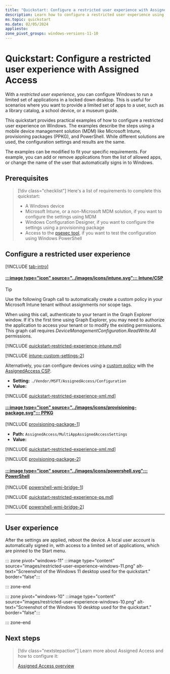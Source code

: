 ```yaml
---
title: "Quickstart: Configure a restricted user experience with Assigned Access"
description: Learn how to configure a restricted user experience using Windows Configuration Designer, Microsoft Intune, PowerShell or GPO.
ms.topic: quickstart
ms.date: 02/05/2024
appliesto:
zone_pivot_groups: windows-versions-11-10
---
```


# Quickstart: Configure a restricted user experience with Assigned Access

With a *restricted user experience*, you can configure Windows to run a limited set of applications in a locked down desktop. This is useful for scenarios where you want to provide a limited set of apps to a user, such as a library catalog, a school device, or a museum guide.

This quickstart provides practical examples of how to configure a restricted user experience on Windows. The examples describe the steps using a mobile device management solution (MDM) like Microsoft Intune, provisioning packages (PPKG), and PowerShell. While different solutions are used, the configuration settings and results are the same.

The examples can be modified to fit your specific requirements. For example, you can add or remove applications from the list of allowed apps, or change the name of the user that automatically signs in to Windows.

## Prerequisites

>[!div class="checklist"]
>Here's a list of requirements to complete this quickstart:
>
>- A Windows device
>- Microsoft Intune, or a non-Microsoft MDM solution, if you want to configure the settings using MDM
>- Windows Configuration Designer, if you want to configure the settings using a provisioning package
>- Access to the [psexec tool](/sysinternals/downloads/psexec), if you want to test the configuration using Windows PowerShell

## Configure a restricted user experience

[!INCLUDE [tab-intro](../../../includes/configure/tab-intro.md)]

#### [:::image type="icon" source="../images/icons/intune.svg"::: **Intune/CSP**](#tab/intune)

> [!TIP]
> Use the following Graph call to automatically create a custom policy in your Microsoft Intune tenant without assignments nor scope tags.
>
> When using this call, authenticate to your tenant in the Graph Explorer window. If it's the first time using Graph Explorer, you may need to authorize the application to access your tenant or to modify the existing permissions. This graph call requires *DeviceManagementConfiguration.ReadWrite.All* permissions.

[!INCLUDE [quickstart-restricted-experience-intune.md](includes/quickstart-restricted-experience-intune.md)]

[!INCLUDE [intune-custom-settings-2](../../../includes/configure/intune-custom-settings-2.md)]

Alternatively, you can configure devices using a [custom policy][MEM-1] with the [AssignedAccess CSP][WIN-3].

- **Setting:** `./Vendor/MSFT/AssignedAccess/Configuration`
- **Value:**

[!INCLUDE [quickstart-restricted-experience-xml.md](includes/quickstart-restricted-experience-xml.md)]

#### [:::image type="icon" source="../images/icons/provisioning-package.svg"::: **PPKG**](#tab/ppkg)

[!INCLUDE [provisioning-package-1](../../../includes/configure/provisioning-package-1.md)]

- **Path:** `AssignedAccess/MultiAppAssignedAccessSettings`
- **Value:**

[!INCLUDE [quickstart-restricted-experience-xml.md](includes/quickstart-restricted-experience-xml.md)]

[!INCLUDE [provisioning-package-2](../../../includes/configure/provisioning-package-2.md)]

#### [:::image type="icon" source="../images/icons/powershell.svg"::: **PowerShell**](#tab/ps)

[!INCLUDE [powershell-wmi-bridge-1](../../../includes/configure/powershell-wmi-bridge-1.md)]

[!INCLUDE [quickstart-restricted-experience-ps.md](includes/quickstart-restricted-experience-ps.md)]

[!INCLUDE [powershell-wmi-bridge-2](../../../includes/configure/powershell-wmi-bridge-2.md)]

---

## User experience

After the settings are applied, reboot the device. A local user account is automatically signed in, with access to a limited set of applications, which are pinned to the Start menu.

::: zone pivot="windows-11"
:::image type="content" source="images/restricted-user-experience-windows-11.png" alt-text="Screenshot of the Windows 11 desktop used for the quickstart." border="false":::

::: zone-end

::: zone pivot="windows-10"
:::image type="content" source="images/restricted-user-experience-windows-10.png" alt-text="Screenshot of the Windows 10 desktop used for the quickstart." border="false":::

::: zone-end

## Next steps

> [!div class="nextstepaction"]
> Learn more about Assigned Access and how to configure it:
>
> [Assigned Access overview](overview.md)

<!--links-->

[WIN-3]: /windows/client-management/mdm/assignedaccess-csp
[MEM-1]: /mem/intune/configuration/custom-settings-windows-10
